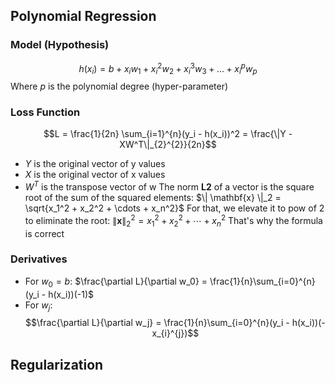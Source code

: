 ## Polynomial Regression
### Model (Hypothesis)
$$h(x_i) = b + x_iw_1 + x_i^2w_2 + x_i^3w_3 + ... + x_i^pw_p$$
Where $p$ is the polynomial degree (hyper-parameter) 
### Loss Function
$$L = \frac{1}{2n} \sum_{i=1}^{n}(y_i - h(x_i))^2 = \frac{\|Y - XW^T\|_{2}^{2}}{2n}$$

+ $Y$ is the original vector of y values
+ $X$ is the original vector of x values
+ $W^T$ is the transpose vector of w
The norm **L2** of a vector is the square root of the sum of the squared elements:
$\| \mathbf{x} \|_2 = \sqrt{x_1^2 + x_2^2 + \cdots + x_n^2}$
For that, we elevate it to pow of 2 to eliminate the root:
$\| \mathbf{x} \|_{2}^{2} = x_1^2 + x_2^2 + \cdots + x_n^2$
That's why the formula is correct
### Derivatives
+ For $w_0 = b$: $\frac{\partial L}{\partial w_0} = \frac{1}{n}\sum_{i=0}^{n}(y_i - h(x_i))(-1)$
+ For $w_j$:
$$\frac{\partial L}{\partial w_j} = \frac{1}{n}\sum_{i=0}^{n}(y_i - h(x_i))(-x_{i}^{j})$$

## Regularization
